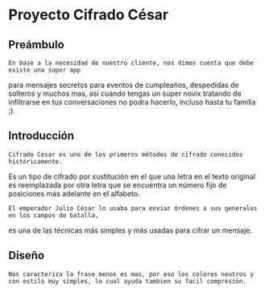 # Proyecto Cifrado César

## Preámbulo

    En base a la necesidad de nuestro cliente, nos dimos cuenta que debe existe una super app 
para mensajes secretos para eventos de cumpleaños, despedidas de solteros y muchos mas,
asi cuando tengas un super novix tratando de infiltrarse en tus conversaciones no podra hacerlo, incluso hasta tu familia ;). 

## Introducción

    Cifrado Cesar es uno de los primeros métodos de cifrado conocidos históricamente. 
Es un tipo de cifrado por sustitución en el que una letra en el texto original es reemplazada por otra
letra que se encuentra un número fijo de posiciones más adelante en el alfabeto.
   
    El emperador Julio César lo usaba para enviar órdenes a sus generales en los campos de batalla,
 es una de las técnicas más simples y más usadas para cifrar un mensaje.


## Diseño

    Nos caracteriza la frase menos es mas, por eso los colores neutros y con estilo muy simples, lo cual ayuda tambien su facil compresión.



    
